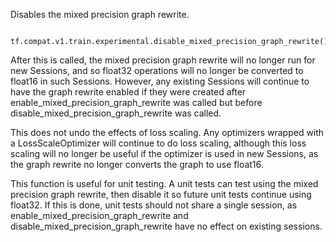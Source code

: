 
Disables the mixed precision graph rewrite.

```
 tf.compat.v1.train.experimental.disable_mixed_precision_graph_rewrite()
```

After this is called, the mixed precision graph rewrite will no longer run for new Sessions, and so float32 operations will no longer be converted to float16 in such Sessions. However, any existing Sessions will continue to have the graph rewrite enabled if they were created after enable_mixed_precision_graph_rewrite was called but before disable_mixed_precision_graph_rewrite was called.

This does not undo the effects of loss scaling. Any optimizers wrapped with a LossScaleOptimizer will continue to do loss scaling, although this loss scaling will no longer be useful if the optimizer is used in new Sessions, as the graph rewrite no longer converts the graph to use float16.

This function is useful for unit testing. A unit tests can test using the mixed precision graph rewrite, then disable it so future unit tests continue using float32. If this is done, unit tests should not share a single session, as enable_mixed_precision_graph_rewrite and disable_mixed_precision_graph_rewrite have no effect on existing sessions.
